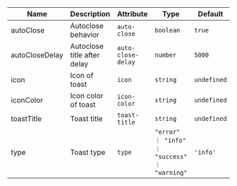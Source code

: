 | Name                                                                                                       | Description                 | Attribute          | Type                                          | Default     |
| ---------------------------------------------------------------------------------------------------------- | --------------------------- | ------------------ | --------------------------------------------- | ----------- |
| <div className="Api__Table"> <div>autoClose</div> <div className="Api__Table Docs__Tags"></div></div>      | Autoclose behavior          | `auto-close`       | `boolean`                                     | `true`      |
| <div className="Api__Table"> <div>autoCloseDelay</div> <div className="Api__Table Docs__Tags"></div></div> | Autoclose title after delay | `auto-close-delay` | `number`                                      | `5000`      |
| <div className="Api__Table"> <div>icon</div> <div className="Api__Table Docs__Tags"></div></div>           | Icon of toast               | `icon`             | `string`                                      | `undefined` |
| <div className="Api__Table"> <div>iconColor</div> <div className="Api__Table Docs__Tags"></div></div>      | Icon color of toast         | `icon-color`       | `string`                                      | `undefined` |
| <div className="Api__Table"> <div>toastTitle</div> <div className="Api__Table Docs__Tags"></div></div>     | Toast title                 | `toast-title`      | `string`                                      | `undefined` |
| <div className="Api__Table"> <div>type</div> <div className="Api__Table Docs__Tags"></div></div>           | Toast type                  | `type`             | `"error" ｜ "info" ｜ "success" ｜ "warning"` | `'info'`    |
